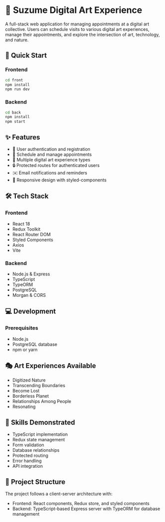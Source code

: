 # 🎨 Suzume Digital Art Experience

A full-stack web application for managing appointments at a digital art collective. Users can schedule visits to various digital art experiences, manage their appointments, and explore the intersection of art, technology, and nature.

## 🚀 Quick Start

### Frontend

```bash
cd front
npm install
npm run dev
```

### Backend

```bash
cd back
npm install
npm start
```

## ✨ Features

- 👤 User authentication and registration
- 📅 Schedule and manage appointments
- 🎨 Multiple digital art experience types
- 🔒 Protected routes for authenticated users
- ✉️ Email notifications and reminders
- 📱 Responsive design with styled-components

## 🛠️ Tech Stack

### Frontend

- React 18
- Redux Toolkit
- React Router DOM
- Styled Components
- Axios
- Vite

### Backend

- Node.js & Express
- TypeScript
- TypeORM
- PostgreSQL
- Morgan & CORS

## 💻 Development

### Prerequisites

- Node.js
- PostgreSQL database
- npm or yarn

## 🎭 Art Experiences Available

- Digitized Nature
- Transcending Boundaries
- Become Lost
- Borderless Planet
- Relationships Among People
- Resonating

## 🔧 Skills Demonstrated

- TypeScript implementation
- Redux state management
- Form validation
- Database relationships
- Protected routing
- Error handling
- API integration

## 📝 Project Structure

The project follows a client-server architecture with:

- Frontend: React components, Redux store, and styled components
- Backend: TypeScript-based Express server with TypeORM for database management
